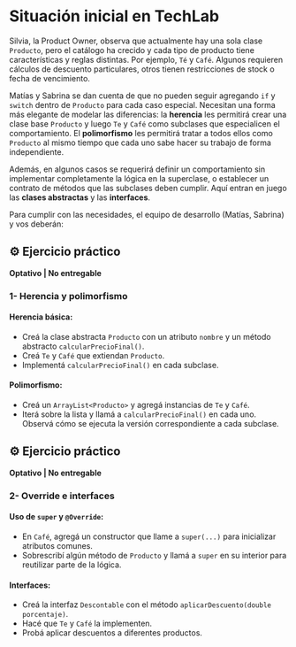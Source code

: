 # Situación inicial en TechLab

Silvia, la Product Owner, observa que actualmente hay una sola clase `Producto`, pero el catálogo ha crecido y cada tipo de producto tiene características y reglas distintas. Por ejemplo, `Té` y `Café`. Algunos requieren cálculos de descuento particulares, otros tienen restricciones de stock o fecha de vencimiento.

Matías y Sabrina se dan cuenta de que no pueden seguir agregando `if` y `switch` dentro de `Producto` para cada caso especial. Necesitan una forma más elegante de modelar las diferencias: la **herencia** les permitirá crear una clase base `Producto` y luego `Te` y `Café` como subclases que especialicen el comportamiento. El **polimorfismo** les permitirá tratar a todos ellos como `Producto` al mismo tiempo que cada uno sabe hacer su trabajo de forma independiente.

Además, en algunos casos se requerirá definir un comportamiento sin implementar completamente la lógica en la superclase, o establecer un contrato de métodos que las subclases deben cumplir. Aquí entran en juego las **clases abstractas** y las **interfaces**.

Para cumplir con las necesidades, el equipo de desarrollo (Matías, Sabrina) y vos deberán:

## ⚙️ Ejercicio práctico
**Optativo | No entregable**

### 1- Herencia y polimorfismo

#### **Herencia básica**:
- Creá la clase abstracta `Producto` con un atributo `nombre` y un método abstracto `calcularPrecioFinal()`.
- Creá `Te` y `Café` que extiendan `Producto`.
- Implementá `calcularPrecioFinal()` en cada subclase.

#### **Polimorfismo**:
- Creá un `ArrayList<Producto>` y agregá instancias de `Te` y `Café`.
- Iterá sobre la lista y llamá a `calcularPrecioFinal()` en cada uno. Observá cómo se ejecuta la versión correspondiente a cada subclase.

## ⚙️ Ejercicio práctico
**Optativo | No entregable**

### 2- Override e interfaces

#### **Uso de `super` y `@Override`**:
- En `Café`, agregá un constructor que llame a `super(...)` para inicializar atributos comunes.
- Sobrescribí algún método de `Producto` y llamá a `super` en su interior para reutilizar parte de la lógica.

#### **Interfaces**:
- Creá la interfaz `Descontable` con el método `aplicarDescuento(double porcentaje)`.
- Hacé que `Te` y `Café` la implementen.
- Probá aplicar descuentos a diferentes productos.